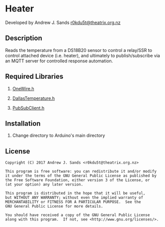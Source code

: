 # Heater 

Developed by Andrew J. Sands <r0kdu5t@theatrix.org.nz>  

## Description

Reads the temperature from a DS18B20 sensor to control a relay/SSR to control attached device (i.e. heater), and ultimately to publish/subscribe via an MQTT server for controlled response automation.  


## Required Libraries

1. [OneWire.h](built_In)

2. [DallasTemperature.h](url)

3. [PubSubClient.h](https://github.com/knolleary/pubsubclient)

## Installation

1. Change directory to Arduino's main directory


## License
    Copyright (C) 2017 Andrew J. Sands <r0kdu5t@theatrix.org.nz>

    This program is free software: you can redistribute it and/or modify
    it under the terms of the GNU General Public License as published by
    the Free Software Foundation, either version 3 of the License, or
    (at your option) any later version.

    This program is distributed in the hope that it will be useful,
    but WITHOUT ANY WARRANTY; without even the implied warranty of
    MERCHANTABILITY or FITNESS FOR A PARTICULAR PURPOSE.  See the
    GNU General Public License for more details.

    You should have received a copy of the GNU General Public License
    along with this program.  If not, see <http://www.gnu.org/licenses/>.